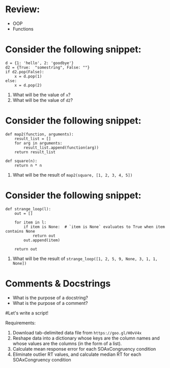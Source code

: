 # Review:

- OOP
- Functions

# Consider the following snippet:

    d = {1: 'hello', 2: 'goodbye'}
    d2 = {True:  "somestring", False: ""}
    if d2.pop(False):
        x = d.pop(1)
    else:
        x = d.pop(2)

1. What will be the value of `x`?
2. What will be the value of `d2`?

# Consider the following snippet:

    def map2(function, arguments):
        result_list = []
        for arg in arguments:
            result_list.append(function(arg))
        return result_list

    def square(n):
        return n * n

1. What will be the result of `map2(square, [1, 2, 3, 4, 5])`

# Consider the following snippet:

    def strange_loop(l):
        out = []

        for item in l:
            if item is None:  # `item is None` evaluates to True when item contains None
                return out
            out.append(item)

        return out

1. What will be the result of `strange_loop([1, 2, 5, 9, None, 3, 1, 1, None])`

# Comments & Docstrings

- What is the purpose of a docstring?
- What is the purpose of a comment?

#Let's write a script!

Requirements:

1. Download tab-delimited data file from `https://goo.gl/H0vV4x`
2. Reshape data into a dictionary whose keys are the column names and whose values
are the columns (in the form of a list).
3. Calculate mean response error for each SOAxCongruency condition
4. Eliminate outlier RT values, and calculate median RT for each SOAxCongruency condition
